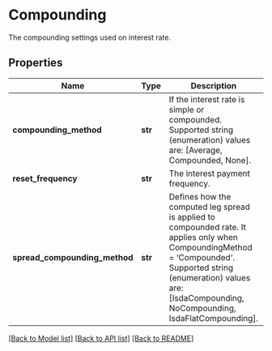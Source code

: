 # Compounding

The compounding settings used on interest rate.

## Properties
Name | Type | Description | Notes
------------ | ------------- | ------------- | -------------
**compounding_method** | **str** | If the interest rate is simple or compounded.  Supported string (enumeration) values are: [Average, Compounded, None]. | 
**reset_frequency** | **str** | The interest payment frequency. | 
**spread_compounding_method** | **str** | Defines how the computed leg spread is applied to compounded rate.  It applies only when CompoundingMethod &#x3D; ‘Compounded‘.  Supported string (enumeration) values are: [IsdaCompounding, NoCompounding, IsdaFlatCompounding]. | 

[[Back to Model list]](../README.md#documentation-for-models) [[Back to API list]](../README.md#documentation-for-api-endpoints) [[Back to README]](../README.md)


